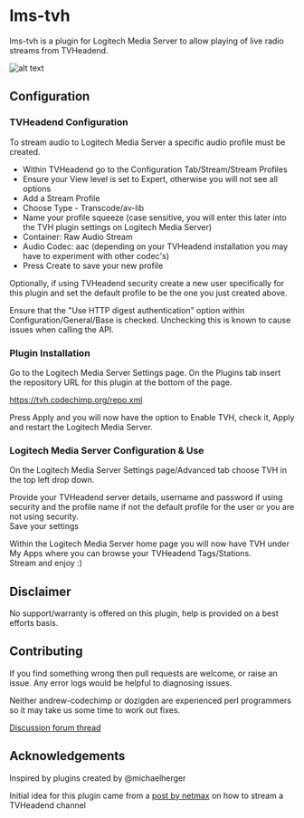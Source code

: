 # lms-tvh
lms-tvh is a plugin for Logitech Media Server to allow playing of live radio streams from TVHeadend.

![alt text](https://github.com/codechimp-org/lms-tvh/raw/master/resources/lms-tvh-systemdiagram.png "System Diagram")

## Configuration
### TVHeadend Configuration
To stream audio to Logitech Media Server a specific audio profile must be created.

* Within TVHeadend go to the Configuration Tab/Stream/Stream Profiles
* Ensure your View level is set to Expert, otherwise you will not see all options
* Add a Stream Profile
* Choose Type - Transcode/av-lib
* Name your profile squeeze (case sensitive, you will enter this later into the TVH plugin settings on Logitech Media Server)
* Container: Raw Audio Stream
* Audio Codec: aac (depending on your TVHeadend installation you may have to experiment with other codec's)
* Press Create to save your new profile

Optionally, if using TVHeadend security create a new user specifically for this plugin and set the default profile to be the one you just created above.

Ensure that the "Use HTTP digest authentication" option within Configuration/General/Base is checked. Unchecking this is known to cause issues when calling the API.

### Plugin Installation
Go to the Logitech Media Server Settings page. On the Plugins tab insert the repository URL for this plugin at the bottom of the page.

https://tvh.codechimp.org/repo.xml

Press Apply and you will now have the option to Enable TVH, check it, Apply and restart the Logitech Media Server. 

### Logitech Media Server Configuration & Use
On the Logitech Media Server Settings page/Advanced tab choose TVH in the top left drop down.

Provide your TVHeadend server details, username and password if using security and the profile name if not the default profile for the user or you are not using security.  
Save your settings

Within the Logitech Media Server home page you will now have TVH under My Apps where you can browse your TVHeadend Tags/Stations.  
Stream and enjoy :)

## Disclaimer
No support/warranty is offered on this plugin, help is provided on a best efforts basis.

## Contributing
If you find something wrong then pull requests are welcome, or raise an issue. Any error logs would be helpful to diagnosing issues.

Neither andrew-codechimp or dozigden are experienced perl programmers so it may take us some time to work out fixes.

[Discussion forum thread](https://forums.slimdevices.com/showthread.php?110619-ANNOUNCE-TVH-Plugin-TVHeadend-integration)

## Acknowledgements
Inspired by plugins created by @michaelherger

Initial idea for this plugin came from a [post by netmax](https://forums.slimdevices.com/showthread.php?108276-HowTo-Get-radio-streams-from-TVHeadend-server)
 on how to stream a TVHeadend channel
